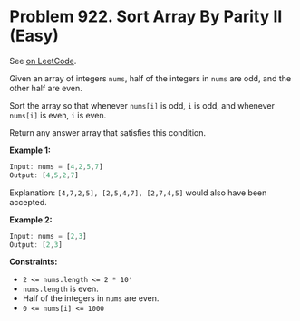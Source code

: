 Problem 922. Sort Array By Parity II (Easy)
===========================================

See [on LeetCode](https://leetcode.com/problems/sort-array-by-parity-ii/).

Given an array of integers `nums`, half of the integers in `nums` are odd, and the other half are even.

Sort the array so that whenever `nums[i]` is odd, `i` is odd, and whenever `nums[i]` is even, `i` is even.

Return any answer array that satisfies this condition.

**Example 1:**

```Rust
Input: nums = [4,2,5,7]
Output: [4,5,2,7]
```

Explanation: `[4,7,2,5], [2,5,4,7], [2,7,4,5]` would also have been accepted.

**Example 2:**

```Rust
Input: nums = [2,3]
Output: [2,3]
```

**Constraints:**

* `2 <= nums.length <= 2 * 10⁴`
* `nums.length` is even.
* Half of the integers in `nums` are even.
* `0 <= nums[i] <= 1000`
